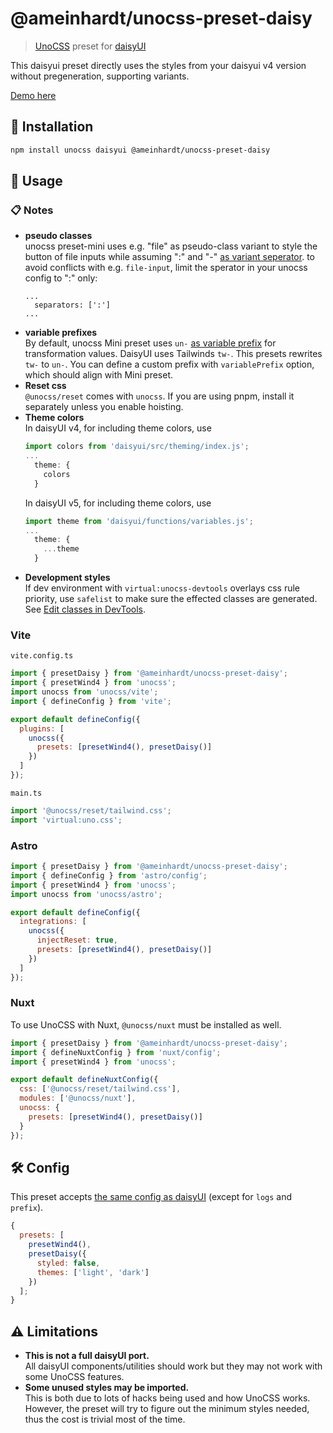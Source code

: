 # @ameinhardt/unocss-preset-daisy

> [UnoCSS](https://github.com/unocss/unocss) preset for [daisyUI](https://github.com/saadeghi/daisyui)

This daisyui preset directly uses the styles from your daisyui v4 version without pregeneration, supporting variants.

[Demo here](https://ameinhardt.github.io/unocss-preset-daisy/)

## 🚀 Installation

```sh
npm install unocss daisyui @ameinhardt/unocss-preset-daisy
```

## 📱 Usage
### 📋 Notes
* **pseudo classes** \
  unocss preset-mini uses e.g. "file" as pseudo-class variant to style the button of file inputs while assuming ":" and "-" [as variant seperator](https://unocss.dev/config/#separators). to avoid conflicts with e.g. `file-input`, limit the sperator in your unocss config to ":" only:
  ```
  ...
    separators: [':']
  ...
  ```
* **variable prefixes** \
  By default, unocss Mini preset uses `un-` [as variable prefix](https://unocss.dev/presets/mini#variableprefix) for transformation values. DaisyUI uses Tailwinds `tw-`. This presets rewrites `tw-` to `un-`. You can define a custom prefix with `variablePrefix` option, which should align with Mini preset.
* **Reset css** \
  `@unocss/reset` comes with `unocss`. If you are using pnpm, install it separately unless you enable hoisting.
* **Theme colors** \
  In daisyUI v4, for including theme colors, use
  ```js
  import colors from 'daisyui/src/theming/index.js';
  ...
    theme: {
      colors
    }
  ```
  In daisyUI v5, for including theme colors, use
  ```js
  import theme from 'daisyui/functions/variables.js';
  ...
    theme: {
      ...theme
    }

  ```
* **Development styles** \
  If dev environment with `virtual:unocss-devtools` overlays css rule priority, use `safelist` to make sure the effected classes are generated. See [Edit classes in DevTools](https://unocss.dev/integrations/vite#edit-classes-in-devtools).

### Vite

`vite.config.ts`
```js
import { presetDaisy } from '@ameinhardt/unocss-preset-daisy';
import { presetWind4 } from 'unocss';
import unocss from 'unocss/vite';
import { defineConfig } from 'vite';

export default defineConfig({
  plugins: [
    unocss({
      presets: [presetWind4(), presetDaisy()]
    })
  ]
});
```

`main.ts`
```js
import '@unocss/reset/tailwind.css';
import 'virtual:uno.css';
```

### Astro

```js
import { presetDaisy } from '@ameinhardt/unocss-preset-daisy';
import { defineConfig } from 'astro/config';
import { presetWind4 } from 'unocss';
import unocss from 'unocss/astro';

export default defineConfig({
  integrations: [
    unocss({
      injectReset: true,
      presets: [presetWind4(), presetDaisy()]
    })
  ]
});
```

### Nuxt

To use UnoCSS with Nuxt, `@unocss/nuxt` must be installed as well.

```js
import { presetDaisy } from '@ameinhardt/unocss-preset-daisy';
import { defineNuxtConfig } from 'nuxt/config';
import { presetWind4 } from 'unocss';

export default defineNuxtConfig({
  css: ['@unocss/reset/tailwind.css'],
  modules: ['@unocss/nuxt'],
  unocss: {
    presets: [presetWind4(), presetDaisy()]
  }
});
```

## 🛠️ Config

This preset accepts [the same config as daisyUI](https://daisyui.com/docs/config/) (except for `logs` and `prefix`).

```js
{
  presets: [
    presetWind4(),
    presetDaisy({
      styled: false,
      themes: ['light', 'dark']
    })
  ];
}
```

## ⚠️ Limitations

* **This is not a full daisyUI port.** \
  All daisyUI components/utilities should work but they may not work with some UnoCSS features.
* **Some unused styles may be imported.** \
  This is both due to lots of hacks being used and how UnoCSS works. However, the preset will try to figure out the minimum styles needed, thus the cost is trivial most of the time.
